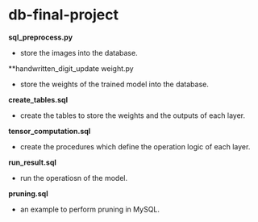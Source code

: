 # db-final-project

**sql_preprocess.py**
* store the images into the database.

**handwritten_digit_update weight.py
* store the weights of the trained model into the database.

**create_tables.sql**
* create the tables to store the weights and the outputs of each layer.

**tensor_computation.sql**
* create the procedures which define the operation logic of each layer.

**run_result.sql**
* run the operatiosn of the model.

**pruning.sql**
* an example to perform pruning in MySQL.
